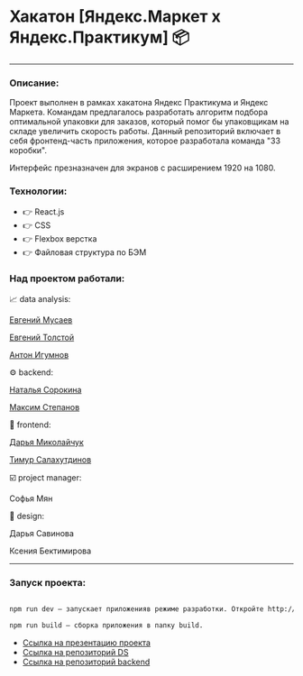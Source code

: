 # Хакатон [Яндекс.Маркет х Яндекс.Практикум] 📦

---

### Описание:

Проект выполнен в рамках хакатона Яндекс Практикума и Яндекс Маркета. Командам предлагалось разработать алгоритм подбора оптимальной упаковки для заказов, который помог бы упаковщикам на складе увеличить скорость работы. Данный репозиторий включает в себя фронтенд-часть приложения, которое разработала команда "33 коробки".

Интерфейс презназначен для экранов с расширением 1920 на 1080.

### Технологии:

- :point_right: React.js
- :point_right: CSS
- :point_right: Flexbox верстка
- :point_right: Файловая структура по БЭМ

### Над проектом работали:

📈 data analysis:

[Евгений Мусаев](https://github.com/johnmcv761)

[Евгений Толстой](https://github.com/laffrent)

[Антон Игумнов](https://github.com/IgumnovAnton)

⚙️ backend:

[Наталья Сорокина](https://github.com/40-nog)

[Максим Степанов](https://github.com/NewZealandMax)

🔨 frontend:

[Дарья Миколайчук](https://github.com/dashimiko)

[Тимур Салахутдинов](https://github.com/timuritodev)

☑️ project manager:

Софья Мян

🎨 design:

Дарья Савинова

Ксения Бектимирова

---

### Запуск проекта:

```bash

npm run dev — запускает приложенияв режиме разработки. Откройте http://localhost:3000 , чтобы просмотреть его в браузере.

npm run build — сборка приложения в папку build.

```

- [Ссылка на презентацию проекта](https://docs.google.com/presentation/d/1HeCSb20v-WB0cN1itXlNrX_DbBP90U34XAm-zCdJN7Q/edit?pli=1#slide=id.g105f6df9db5_0_0)
- [Ссылка на репозиторий DS](https://github.com/laffrent/Ya_hackaton_package_choose)
- [Ссылка на репозиторий backend](https://github.com/NewZealandMax/pack_project)
